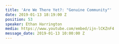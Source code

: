 ```yaml
---
title: 'Are We There Yet?: "Genuine Community"'
date: 2019-01-13 18:19:00 Z
position: 53
speaker: Ethan Harrington
media: https://www.youtube.com/embed/ijn-lCKZnF4
message_date: 2019-01-13 10:00:00 Z
---
```


